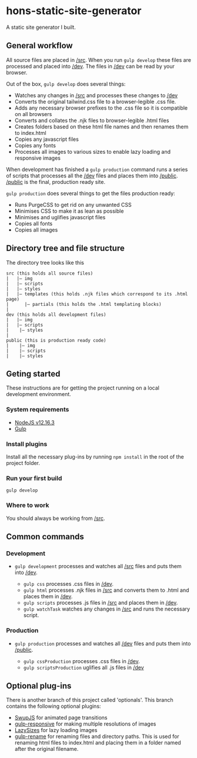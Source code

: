 # hons-static-site-generator
A static site generator I built.

## General workflow
All source files are placed in [/src](/src). When you run `gulp develop` these files are processed and placed into [/dev](/dev). The files in [/dev](/dev) can be read by your browser.

Out of the box, `gulp develop` does several things:
* Watches any changes in [/src](/src) and processes these changes to [/dev](/dev)
* Converts the original tailwind.css file to a browser-legible .css file.
* Adds any necessary browser prefixes to the .css file so it is compatible on all browsers
* Converts and collates the .njk files to browser-legible .html files
* Creates folders based on these html file names and then renames them to index.html
* Copies any javascript files
* Copies any fonts
* Processes all images to various sizes to enable lazy loading and responsive images

When development has finished a `gulp production` command runs a series of scripts that processes all the [/dev](/dev) files and places them into [/public](/public). [/public](/public) is the final, production ready site. 

`gulp production` does several things to get the files production ready:
* Runs PurgeCSS to get rid on any unwanted CSS 
* Minimises CSS to make it as lean as possible
* Minimises and uglifies javascript files
* Copies all fonts
* Copies all images

## Directory tree and file structure
The directory tree looks like this
```
src (this holds all source files)
|   |– img
|   |– scripts
|   |– styles
|   |– templates (this holds .njk files which correspond to its .html page)
|      |– partials (this holds the .html templating blocks)
|   
dev (this holds all development files)
|   |– img
|   |– scripts
|    |– styles
|    
public (this is production ready code)
|    |– img
|    |– scripts
|    |– styles 
```

## Geting started
These instructions are for getting the project running on a local development environment.

### System requirements
* [NodeJS v12.16.3](https://nodejs.org)
* [Gulp](https://gulpjs.com/)

### Install plugins 
Install all the necessary plug-ins by running `npm install` in the root of the project folder.

### Run your first build
`gulp develop`

### Where to work
You should always be working from [/src](/src).

## Common commands

### Development
* `gulp development` processes and watches all [/src](/src) files and puts them into [/dev](/dev).

   * `gulp css` processes .css files in [/dev](/dev).
   * `gulp html` processes .njk files in [/src](/src) and converts them to .html and places them in [/dev](/dev).
   * `gulp scripts` processes .js files in [/src](/src) and places them in [/dev](/dev).
   * `gulp watchTask` watches any changes in [/src](/src) and runs the necessary script.

### Production
* `gulp production` processes and watches all [/dev](/dev) files and puts them into [/public](/public).

   * `gulp cssProduction` processes .css files in [/dev](/dev).
   * `gulp scriptsProduction` uglifies all .js files in [/dev](/dev)

## Optional plug-ins
There is another branch of this project called 'optionals'. This branch contains the following optional plugins:
* [SwupJS](https://swup.js.org/) for animated page transitions
* [gulp-responsive](https://www.npmjs.com/package/gulp-responsive) for making multiple resolutions of images
* [LazySizes](https://github.com/aFarkas/lazysizes) for lazy loading images
* [gulp-rename](https://www.npmjs.com/package/gulp-rename) for renaming files and directory paths. This is used for renaming html files to index.html and placing them in a folder named after the original filename.
